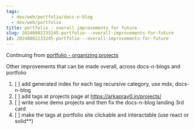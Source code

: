 ```yaml
---
tags:
  - dev/web/portfolio/docs-n-blog
  - dev/web/portfolio
title: portfolio - overall improvements for future
slug: 20240802233245-portfolio---overall-improvements-for-future
id: 20240802233245-portfolio---overall-improvements-for-future
---
```

Continuing from [portfolio - organizing projects](/note/20240730200309-portfolio---organizing-projects)

Other improvements that can be made overall, across docs-n-blogs and portfolio
1. [ ] add generated index for each tag recursive category, use mdx, docs-n-blog
2. [ ] add tags at projects page at https://arkaprav0.in/projects/ 
3. [ ] write some demo projects and then fix the docs-n-blog landing 3rd card
4. [ ] make the tags at portfolio site clickable and interactable (use react or solid**)


